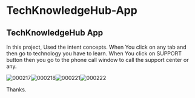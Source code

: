 # TechKnowledgeHub-App
<h2>TechKnowledgeHub App</h2>

In this project, Used the intent concepts.
When You click on any tab and then go to technology you have to learn.
When You click on SUPPORT button then you go to the phone call window to call the support center or any. 


![000217](https://user-images.githubusercontent.com/119126206/226169011-fd33ff25-12d1-4898-9c40-d9a1cac668eb.png)![000218](https://user-images.githubusercontent.com/119126206/226169025-a7f7d005-1490-4686-aa3a-f32c8907966e.png)![000221](https://user-images.githubusercontent.com/119126206/226169054-42d6c70a-58ce-4e74-b8bf-324c06161687.png)![000222](https://user-images.githubusercontent.com/119126206/226169433-62cd3f0d-7331-4d38-a855-4febd13f89a0.png)


Thanks.



